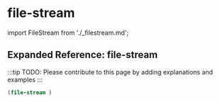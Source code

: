 # file-stream

import FileStream from './_filestream.md';

<FileStream />

## Expanded Reference: file-stream

:::tip
TODO: Please contribute to this page by adding explanations and examples
:::

```lisp
(file-stream )
```
